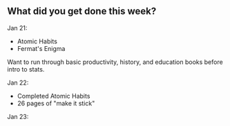 **What did you get done this week?**
-

Jan 21:
- Atomic Habits
- Fermat's Enigma

Want to run through basic productivity, history, and education books before intro to stats.

Jan 22:
- Completed Atomic Habits
- 26 pages of "make it stick"

Jan 23: 

